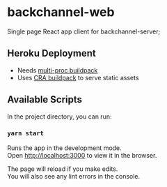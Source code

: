 # backchannel-web

Single page React app client for backchannel-server;

## Heroku Deployment

- Needs [multi-proc buildpack](https://github.com/heroku/heroku-buildpack-multi-procfile)
- Uses [CRA buildpack](https://github.com/mars/create-react-app-buildpack) to serve static assets

## Available Scripts

In the project directory, you can run:

### `yarn start`

Runs the app in the development mode.<br />
Open [http://localhost:3000](http://localhost:3000) to view it in the browser.

The page will reload if you make edits.<br />
You will also see any lint errors in the console.
